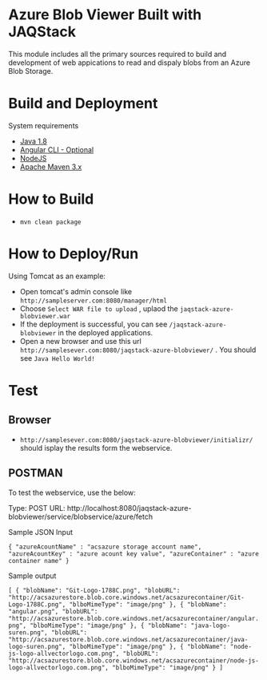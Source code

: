 # Azure Blob Viewer Built with JAQStack
This module includes all the primary sources required to build and development of web appications to read and dispaly blobs from an Azure Blob Storage. 

# Build and Deployment
System requirements
* [Java 1.8](http://www.oracle.com/technetwork/java/javase/downloads/jdk8-downloads-2133151.html)
* [Angular CLI - Optional](https://cli.angular.io/)
* [NodeJS](https://nodejs.org/en/download/)
* [Apache Maven 3.x](https://maven.apache.org/download.cgi)


# How to Build
* `mvn clean package`

# How to Deploy/Run

Using Tomcat as an example:
* Open tomcat's admin console like `http://sampleserver.com:8080/manager/html` 
* Choose `Select WAR file to upload` , uplaod the `jaqstack-azure-blobviewer.war`
* If the deployment is successful, you can see `/jaqstack-azure-blobviewer` in the deployed applications.
* Open a new browser and use this url `http://samplesever.com:8080/jaqstack-azure-blobviewer/` . You should see `Java Hello World!`
 
# Test

## Browser
* `http://samplesever.com:8080/jaqstack-azure-blobviewer/initializr/` should isplay the results form the webservice.

## POSTMAN
To test the webservice, use the below:

Type: POST
URL: http://localhost:8080/jaqstack-azure-blobviewer/service/blobservice/azure/fetch

Sample JSON Input

`{
	"azureAcountName" : "acsazure storage account name",
	"azureAcountKey" : "azure acount key value",
	"azureContainer" : "azure container name"
}`

Sample output

`
[
    {
        "blobName": "Git-Logo-1788C.png",
        "blobURL": "http://acsazurestore.blob.core.windows.net/acsazurecontainer/Git-Logo-1788C.png",
        "blboMimeType": "image/png"
    },
    {
        "blobName": "angular.png",
        "blobURL": "http://acsazurestore.blob.core.windows.net/acsazurecontainer/angular.png",
        "blboMimeType": "image/png"
    },
    {
        "blobName": "java-logo-suren.png",
        "blobURL": "http://acsazurestore.blob.core.windows.net/acsazurecontainer/java-logo-suren.png",
        "blboMimeType": "image/png"
    },
    {
        "blobName": "node-js-logo-allvectorlogo.com.png",
        "blobURL": "http://acsazurestore.blob.core.windows.net/acsazurecontainer/node-js-logo-allvectorlogo.com.png",
        "blboMimeType": "image/png"
    }
]
`


